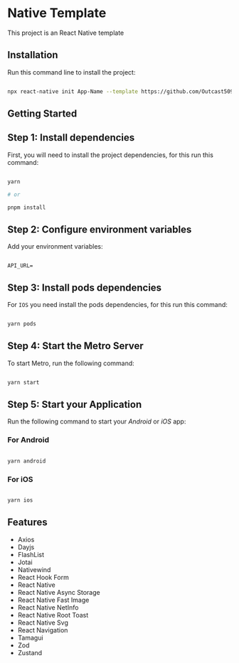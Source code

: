 # Native Template

This project is an React Native template

## Installation

Run this command line to install the project:

```bash

npx react-native init App-Name --template https://github.com/Outcast50903/NativeTemplate.git

```
## Getting Started

## Step 1: Install dependencies

First, you will need to install the project dependencies, for this run this command:

```bash

yarn

# or 

pnpm install

```

## Step 2: Configure environment variables

Add your environment variables:  

```env

API_URL=

```

## Step 3: Install pods dependencies

For `IOS` you need install the pods dependencies, for this run this command:

```bash

yarn pods

```  

## Step 4: Start the Metro Server

To start Metro, run the following command:  

```bash

yarn start

```

## Step 5: Start your Application

Run the following command to start your _Android_ or _iOS_ app:

### For Android

```bash

yarn android

```

### For iOS

```bash

yarn ios

```

## Features

- Axios
- Dayjs
- FlashList
- Jotai
- Nativewind
- React Hook Form
- React Native
- React Native Async Storage
- React Native Fast Image
- React Native NetInfo
- React Native Root Toast
- React Native Svg
- React Navigation
- Tamagui
- Zod
- Zustand

